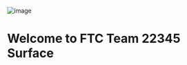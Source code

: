![image](https://user-images.githubusercontent.com/116767392/212237943-b779717d-8ac0-46cd-88ab-9800673f932b.png)

# Welcome to FTC Team 22345 Surface
